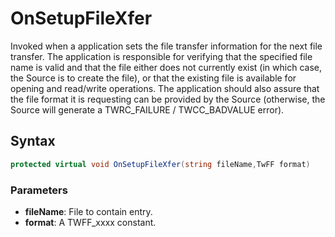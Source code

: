 # OnSetupFileXfer
Invoked when a application sets the file transfer information for the next file transfer. The application is responsible for verifying that the specified file name is valid and that the file either does not currently exist (in which case, the Source is to create the file), or that the existing file is available for opening and read/write operations. The application should also assure that the file format it is requesting can be provided by the Source (otherwise, the Source will generate a TWRC_FAILURE / TWCC_BADVALUE error).
## Syntax
```c#
protected virtual void OnSetupFileXfer(string fileName,TwFF format)
```
### Parameters
* **fileName**: File to contain entry.
* **format**: A TWFF_xxxx constant.


